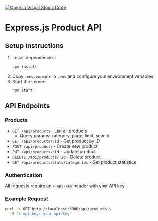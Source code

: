 [![Open in Visual Studio Code](https://classroom.github.com/assets/open-in-vscode-2e0aaae1b6195c2367325f4f02e2d04e9abb55f0b24a779b69b11b9e10269abc.svg)](https://classroom.github.com/online_ide?assignment_repo_id=19672352&assignment_repo_type=AssignmentRepo)
# Express.js Product API

## Setup Instructions
1. Install dependencies:
   ```bash
   npm install
   ```
2. Copy `.env.example` to `.env` and configure your environment variables
3. Start the server:
   ```bash
   npm start
   ```

## API Endpoints

### Products
- `GET /api/products` - List all products
  - Query params: category, page, limit, search
- `GET /api/products/:id` - Get product by ID
- `POST /api/products` - Create new product
- `PUT /api/products/:id` - Update product
- `DELETE /api/products/:id` - Delete product
- `GET /api/products/stats/categories` - Get product statistics

### Authentication
All requests require an `x-api-key` header with your API key.

### Example Request
```bash
curl -X GET http://localhost:3000/api/products \
  -H "x-api-key: your-api-key"
```